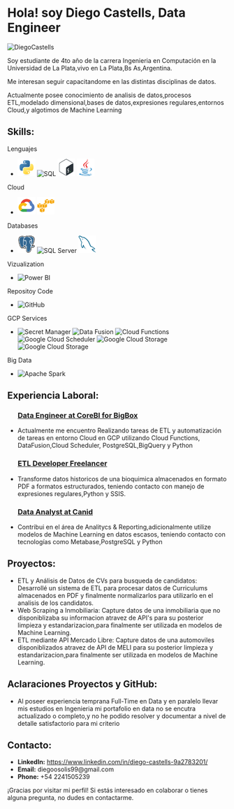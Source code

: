<!DOCTYPE html>
<html>
    
<body> 
 
  <h1>Hola! soy Diego Castells, Data Engineer</h1>
  <img src="https://github.com/DiegoCastellsSolis/PERSONAL/blob/main/DiegoCastells.png" alt="DiegoCastells">

  <p>Soy estudiante de 4to año de la carrera Ingenieria en Computación en la Universidad de La Plata,vivo en La Plata,Bs As,Argentina. </p>
  <p>Me interesan seguir capacitandome en las distintas disciplinas de datos. </p>
  <p>Actualmente posee conocimiento de analisis de datos,procesos ETL,modelado dimensional,bases de datos,expresiones regulares,entornos Cloud,y algotimos de Machine Learning </p>

  <h2>Skills:</h2>
    <p>Lenguajes</p>     
        <ul>  
            <li>
                <img src="https://raw.githubusercontent.com/devicons/devicon/master/icons/python/python-original.svg" alt="Python" width="40" height="40">  
                <img src="https://www.svgrepo.com/show/331760/sql-database-generic.svg" alt="SQL" width="40" height="40">  
              <img src="https://raw.githubusercontent.com/devicons/devicon/master/icons/bash/bash-original.svg" alt="Bash Shell" width="40" height="40">
                <img src="https://raw.githubusercontent.com/devicons/devicon/master/icons/java/java-original.svg" alt="Java" width="40" height="40">  
            </li>
        </ul>
    <p>Cloud</p>   
        <ul>    
            <li>
                <img src="https://raw.githubusercontent.com/devicons/devicon/master/icons/googlecloud/googlecloud-original.svg" alt="Google Cloud Platform" width="40" height="40">
                <img src="https://raw.githubusercontent.com/devicons/devicon/master/icons/amazonwebservices/amazonwebservices-original.svg" alt="AWS" width="40" height="40">
            </li>
        </ul>
    <p>Databases</p>   
    <ul>    
        <li>
            <img src="https://raw.githubusercontent.com/devicons/devicon/master/icons/postgresql/postgresql-original.svg" alt="PostgreSQL" width="40" height="40"> 
            <img src="https://www.svgrepo.com/show/303229/microsoft-sql-server-logo.svg" alt="SQL Server" width="40" height="40">
            <img src="https://raw.githubusercontent.com/devicons/devicon/master/icons/mysql/mysql-original.svg" alt="MySQL" width="40" height="40"> 
        </li>
    </ul>   
    <p>Vizualization</p>
    <ul>    
        <li><img src="https://github.com/DiegoCastellsSolis/PERSONAL/blob/main/power.png" alt="Power BI" width="40" height="40"></li>
    </ul>
    <p>Repositoy Code</p>
    <ul>
        <li><img src="https://www.vectorlogo.zone/logos/github/github-icon.svg" alt="GitHub" width="40" height="40"></li>
    </ul>
    <p>GCP Services</p>   
        <ul>    
            <li>
                <img src="https://www.svgrepo.com/show/375492/secret-manager.svg" alt="Secret Manager" width="40" height="40"> 
                <img src="https://www.svgrepo.com/show/375351/cloud-data-fusion.svg" alt="Data Fusion" width="40" height="40"> 
                <img src="https://www.svgrepo.com/show/353806/google-cloud-functions.svg" alt="Cloud Functions" width="40" height="40">
                <img src="https://www.svgrepo.com/show/375384/cloud-scheduler.svg" alt="Google Cloud Scheduler" width="40" height="40"> 
                <img src="https://lh3.googleusercontent.com/p9ST3mhfKqDdxwwgyGHCFmCddgFeHnYlQfCbORDHJm48z1cZhEknPXlbY_iGsnr2sIPk8EVanoqGjA=e14-rw-lo-sc0xffffff-h24" alt="Google Cloud Storage" width="40" height="40"> 
                <img src="https://www.logo.wine/a/logo/Google_Storage/Google_Storage-Logo.wine.svg" alt="Google Cloud Storage" width="40" height="40"> 
            </li>
        </ul>     
    <p>Big Data</p>   
        <ul>    
            <li><img src="https://github.com/DiegoCastellsSolis/PERSONAL/blob/main/apache_beam_logo_icon_168624.svg" alt="Apache Spark" width="40" height="40"></li> 
        </ul> 

  <h2>Experiencia Laboral:</h2>
  <ul>
    <h3><a href="https://www.bigbox.com.ar/">Data Engineer at CoreBI for BigBox</a></h3>   
    <li>Actualmente me encuentro Realizando tareas de ETL y automatización de tareas en entorno Cloud en GCP utilizando Cloud Functions, DataFusion,Cloud Scheduler, PostgreSQL,BigQuery y          Python 
   </li>
    <h3><a href="https://github.com/DiegoCastellsSolis">ETL Developer Freelancer</a></h3>   
    <li>
       Transforme datos historicos de una bioquimica almacenados en formato PDF a formatos estructurados, teniendo contacto con manejo de expresiones regulares,Python y SSIS.
    </li>
    <h3><a href="http://canid.io">Data Analyst at Canid</a></h3>      
    <li> 
        Contribui en el área de Analitycs & Reporting,adicionalmente utilize modelos de Machine Learning en datos escasos, teniendo contacto con tecnologías como Metabase,PostgreSQL y             Python     
    </li>
  </ul>

  <h2>Proyectos:</h2>
  <ul>
    <li>ETL y Análisis de Datos de CVs para busqueda de candidatos: Desarrollé un sistema de ETL para procesar datos de Curriculums almacenados en PDF y finalmente normalizarlos para utilizarlo en el analisis de los candidatos.</li>
    <li>Web Scraping a Inmobiliaria: Capture datos de una inmobiliaria que no disponiblizaba su informacion atravez de API's para su posterior limpieza y estandarizacion,para finalmente ser utilizada en modelos de Machine Learning.</li>
    <li>ETL mediante API Mercado Libre: Capture datos de una automoviles disponiblizados atravez de API de MELI para su posterior limpieza y estandarizacion,para finalmente ser utilizada en modelos de Machine Learning.</li>
  </ul>
  <h2>Aclaraciones Proyectos y GitHub:</h2>
  <ul>
    <li> 
        Al poseer experiencia temprana Full-Time en Data y en paralelo llevar mis estudios en Ingenieria mi portafolio  en data no se encutra actualizado o completo,y no he podido resolver y documentar a nivel de detalle satisfactorio para mi criterio 
    </li>
  </ul>
  <h2>Contacto:</h2>
  <ul>
    <li><strong>LinkedIn:</strong> <a href="https://www.linkedin.com/in/diego-castells-9a2783201/">https://www.linkedin.com/in/diego-castells-9a2783201/</a></li>
    <li><strong>Email:</strong> diegoosolis99@gmail.com</li> 
    <li><strong>Phone:</strong> +54 2241505239</li>
  </ul>
  <p>¡Gracias por visitar mi perfil! Si estás interesado en colaborar o tienes alguna pregunta, no dudes en contactarme.</p>

</body>
</html>
